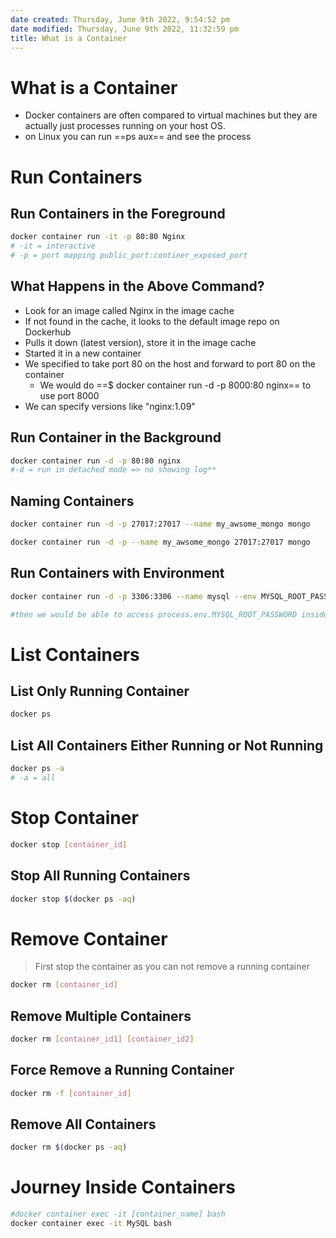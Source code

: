 ```yaml
---
date created: Thursday, June 9th 2022, 9:54:52 pm
date modified: Thursday, June 9th 2022, 11:32:59 pm
title: What is a Container
---
```


# What is a Container

- Docker containers are often compared to virtual machines but they are actually just processes running on your host OS.
- on Linux you can run ==ps aux== and see the process

# Run Containers

## Run Containers in the Foreground

```bash
docker container run -it -p 80:80 Nginx
# -it = interactive
# -p = port mapping public_port:continer_exposed_port
```

## What Happens in the Above Command?

- Look for an image called Nginx in the image cache
- If not found in the cache, it looks to the default image repo on Dockerhub
- Pulls it down (latest version), store it in the image cache
- Started it in a new container
- We specified to take port 80 on the host and forward to port 80 on the container
	- We would do ==$ docker container run -d -p 8000:80 nginx== to use port 8000
- We can specify versions like "nginx:1.09"

## Run Container in the Background

```bash
docker container run -d -p 80:80 nginx  
#-d = run in detached mode => no showing log**
```

## Naming Containers

```bash
docker container run -d -p 27017:27017 --name my_awsome_mongo mongo

docker container run -d -p --name my_awsome_mongo 27017:27017 mongo

```

## Run Containers with Environment

```bash
docker container run -d -p 3306:3306 --name mysql --env MYSQL_ROOT_PASSWORD=123456 mysql

#then we would be able to access process.env.MYSQL_ROOT_PASSWORD inside the code
```

# List Containers

## List Only Running Container

```bash
docker ps
```

## List All Containers Either Running or Not Running

```bash
docker ps -a
# -a = all
```

# Stop Container

```bash
docker stop [container_id]
```

## Stop All Running Containers

```bash
docker stop $(docker ps -aq)
```

# Remove Container

> First stop the container as you can not remove a running container

```bash
docker rm [container_id]
```

## Remove Multiple Containers

```bash
docker rm [container_id1] [container_id2]
```

## Force Remove a Running Container

```bash
docker rm -f [container_id]
```

## Remove All Containers

```bash
docker rm $(docker ps -aq)
```

# Journey Inside Containers

```bash
#docker container exec -it [container_name] bash
docker container exec -it MySQL bash
```

